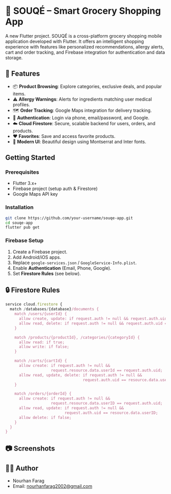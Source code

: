 # 🛒 SOUQÉ – Smart Grocery Shopping App

A new Flutter project.
SOUQÉ is a cross-platform grocery shopping mobile application developed with Flutter. It offers an intelligent shopping experience with features like personalized recommendations, allergy alerts, cart and order tracking, and Firebase integration for authentication and data storage.

## 📲 Features

- 📦 **Product Browsing**: Explore categories, exclusive deals, and popular items.
- ⚠️ **Allergy Warnings**: Alerts for ingredients matching user medical profiles.
- 🗺️ **Order Tracking**: Google Maps integration for delivery tracking.
- 🔐 **Authentication**: Login via phone, email/password, and Google.
- ☁️ **Cloud Firestore**: Secure, scalable backend for users, orders, and products.
- ❤️ **Favorites**: Save and access favorite products.
- 🎨 **Modern UI**: Beautiful design using Montserrat and Inter fonts.

## Getting Started

### Prerequisites

- Flutter 3.x+
- Firebase project (setup auth & Firestore)
- Google Maps API key

### Installation

```bash
git clone https://github.com/your-username/souqe-app.git
cd souqe-app
flutter pub get
```

### Firebase Setup

1. Create a Firebase project.
2. Add Android/iOS apps.
3. Replace `google-services.json` / `GoogleService-Info.plist`.
4. Enable **Authentication** (Email, Phone, Google).
5. Set **Firestore Rules** (see below).

## 🔒 Firestore Rules

```js
service cloud.firestore {
  match /databases/{database}/documents {
    match /users/{userId} {
      allow create, update: if request.auth != null && request.auth.uid == userId;
      allow read, delete: if request.auth != null && request.auth.uid == userId;
    }

    match /products/{productId}, /categories/{categoryId} {
      allow read: if true;
      allow write: if false;
    }

    match /carts/{cartId} {
      allow create: if request.auth != null &&
                    request.resource.data.userId == request.auth.uid;
      allow read, update, delete: if request.auth != null &&
                                  request.auth.uid == resource.data.userId;
    }

    match /orders/{orderId} {
      allow create: if request.auth != null &&
                    request.resource.data.userID == request.auth.uid;
      allow read, update: if request.auth != null &&
                          request.auth.uid == resource.data.userID;
      allow delete: if false;
    }
  }
}
```

## 📷 Screenshots


## 👩‍💻 Author

- Nourhan Farag
- Email: nourhanfarag2002@gmail.com
